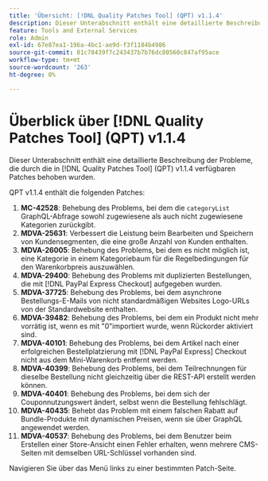 ```yaml
---
title: 'Übersicht: [!DNL Quality Patches Tool] (QPT) v1.1.4'
description: Dieser Unterabschnitt enthält eine detaillierte Beschreibung der Probleme, die durch die in [!DNL Quality Patches Tool]  (QPT) v1.1.4 verfügbaren Patches behoben wurden.
feature: Tools and External Services
role: Admin
exl-id: 67e87ea1-196a-4bc1-ae9d-f3f1184b4986
source-git-commit: 81c78439f7c243437b7b76dc80560c847af95ace
workflow-type: tm+mt
source-wordcount: '263'
ht-degree: 0%

---
```


# Überblick über [!DNL Quality Patches Tool] (QPT) v1.1.4

Dieser Unterabschnitt enthält eine detaillierte Beschreibung der Probleme, die durch die in [!DNL Quality Patches Tool] (QPT) v1.1.4 verfügbaren Patches behoben wurden.

QPT v1.1.4 enthält die folgenden Patches:

1. **MC-42528**: Behebung des Problems, bei dem die `categoryList` GraphQL-Abfrage sowohl zugewiesene als auch nicht zugewiesene Kategorien zurückgibt.
1. **MDVA-25631**: Verbessert die Leistung beim Bearbeiten und Speichern von Kundensegmenten, die eine große Anzahl von Kunden enthalten.
1. **MDVA-26005**: Behebung des Problems, bei dem es nicht möglich ist, eine Kategorie in einem Kategoriebaum für die Regelbedingungen für den Warenkorbpreis auszuwählen.
1. **MDVA-29400**: Behebung des Problems mit duplizierten Bestellungen, die mit [!DNL PayPal Express Checkout] aufgegeben wurden.
1. **MDVA-37725**: Behebung des Problems, bei dem asynchrone Bestellungs-E-Mails von nicht standardmäßigen Websites Logo-URLs von der Standardwebsite enthalten.
1. **MDVA-39482**: Behebung des Problems, bei dem ein Produkt nicht mehr vorrätig ist, wenn es mit &quot;0&quot;importiert wurde, wenn Rückorder aktiviert sind.
1. **MDVA-40101**: Behebung des Problems, bei dem Artikel nach einer erfolgreichen Bestellplatzierung mit [!DNL PayPal Express] Checkout nicht aus dem Mini-Warenkorb entfernt werden.
1. **MDVA-40399**: Behebung des Problems, bei dem Teilrechnungen für dieselbe Bestellung nicht gleichzeitig über die REST-API erstellt werden können.
1. **MDVA-40401**: Behebung des Problems, bei dem sich der Couponnutzungswert ändert, selbst wenn die Bestellung fehlschlägt.
1. **MDVA-40435**: Behebt das Problem mit einem falschen Rabatt auf Bundle-Produkte mit dynamischen Preisen, wenn sie über GraphQL angewendet werden.
1. **MDVA-40537**: Behebung des Problems, bei dem Benutzer beim Erstellen einer Store-Ansicht einen Fehler erhalten, wenn mehrere CMS-Seiten mit demselben URL-Schlüssel vorhanden sind.

Navigieren Sie über das Menü links zu einer bestimmten Patch-Seite.
